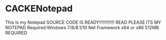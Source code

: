 # CACKENotepad
This Is my Notepad
SOURCE CODE IS READY!!!!!!!!!!!!
READ PLEASE
ITS MY NOTEPAD
Required:Windows 7/8/8.1/10 Net Framework x64 or x86
512MB REQUIRED

